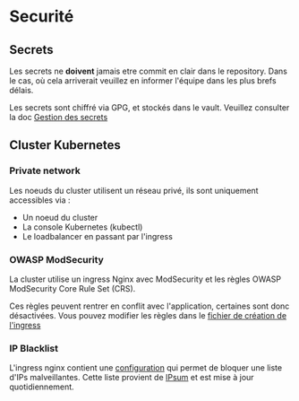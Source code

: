 # Securité

## Secrets

Les secrets ne **doivent** jamais etre commit en clair dans le repository. Dans le cas, où cela arriverait veuillez en informer l'équipe dans les plus brefs délais.

Les secrets sont chiffré via GPG, et stockés dans le vault. Veuillez consulter la doc [Gestion des secrets](vault.md)

## Cluster Kubernetes

### Private network

Les noeuds du cluster utilisent un réseau privé, ils sont uniquement accessibles via :

- Un noeud du cluster
- La console Kubernetes (kubectl)
- Le loadbalancer en passant par l'ingress

### OWASP ModSecurity

La cluster utilise un ingress Nginx avec ModSecurity et les règles OWASP ModSecurity Core Rule Set (CRS).

Ces règles peuvent rentrer en conflit avec l'application, certaines sont donc désactivées. Vous pouvez modifier les règles dans le [fichier de création de l'ingress](/.infra/terraform/ingress.tf)

### IP Blacklist

L'ingress nginx contient une [configuration](/.infra/terraform/security.tf) qui permet de bloquer une liste d'IPs malveillantes.
Cette liste provient de [IPsum](https://github.com/stamparm/ipsum) et est mise à jour quotidiennement.
